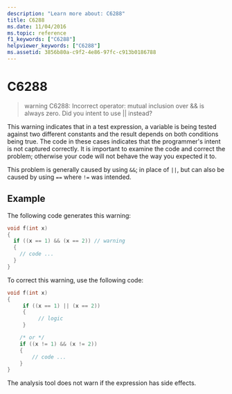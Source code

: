 ```yaml
---
description: "Learn more about: C6288"
title: C6288
ms.date: 11/04/2016
ms.topic: reference
f1_keywords: ["C6288"]
helpviewer_keywords: ["C6288"]
ms.assetid: 3856b80a-c9f2-4e86-97fc-c913b0186788
---
```

# C6288

> warning C6288: Incorrect operator: mutual inclusion over && is always zero. Did you intent to use &#124;&#124; instead?

This warning indicates that in a test expression, a variable is being tested against two different constants and the result depends on both conditions being true. The code in these cases indicates that the programmer's intent is not captured correctly. It is important to examine the code and correct the problem; otherwise your code will not behave the way you expected it to.

This problem is generally caused by using `&&`; in place of `||`, but can also be caused by using `==` where `!=` was intended.

## Example

The following code generates this warning:

```cpp
void f(int x)
{
  if ((x == 1) && (x == 2)) // warning
  {
    // code ...
  }
}
```

To correct this warning, use the following code:

```cpp
void f(int x)
{
     if ((x == 1) || (x == 2))
     {
          // logic
     }

    /* or */
    if ((x != 1) && (x != 2))
    {
        // code ...
    }
}
```

The analysis tool does not warn if the expression has side effects.
